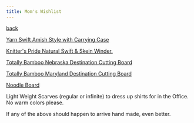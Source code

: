 ```yaml
---
title: Mom's Wishlist
---
```


[back](../index.md)


[Yarn Swift Amish Style with Carrying Case](https://www.amazon.com/Swift-Amish-Carrying-Craft-Destiny/dp/B07ZNF398T/ref=asc_df_B07ZNF398T/?tag=hyprod-20&linkCode=df0&hvadid=385180968675&hvpos=1o1&hvnetw=g&hvrand=17127003137159420316&hvpone=&hvptwo=&hvqmt=&hvdev=c&hvdvcmdl=&hvlocint=&hvlocphy=9010836&hvtargid=pla-840994342782&psc=1&tag=&ref=&adgrpid=81184155329&hvpone=&hvptwo=&hvadid=385180968675&hvpos=1o1&hvnetw=g&hvrand=17127003137159420316&hvqmt=&hvdev=c&hvdvcmdl=&hvlocint=&hvlocphy=9010836&hvtargid=pla-840994342782)

[Knitter's Pride Natural Swift & Skein Winder.](https://www.etsy.com/listing/702181120/knitters-pride-natural-swift-skein?gpla=1&gao=1&&utm_source=google&utm_medium=cpc&utm_campaign=shopping_us_ts1-a-craft_supplies_and_tools-tools_and_equipment-tools-spinning_and_winding-yarn_swifts&utm_custom1=b27b7e39-70ab-4ee4-919c-8f5cf60d8156&utm_content=go_1844177513_67708330297_346363543380_pla-296988194330_c__702181120&gclid=Cj0KCQiAt_PuBRDcARIsAMNlBdrDKMVmUSg1QiwiOalYhEDJt_7oZADTRCJYCp4DYThrdWVYE5wfK50aAjKPEALw_wcB)

[Totally Bamboo Nebraska Destination Cutting Board](https://www.bedbathandbeyond.com/store/product/totally-bamboo-reg-nebraska-destination-cutting-board/1062671439?keyword=nebraska-cutting-board)

[Totally Bamboo Maryland Destination Cutting Board](https://www.bedbathandbeyond.com/store/product/totally-bamboo-reg-maryland-destination-cutting-board/1061556904?keyword=maryland-cutting-board)

[Noodle Board](https://www.google.com/search?q=noodle+board&tbm=isch&ved=2ahUKEwiTqvGNu4nmAhUSiFMKHWgUDgEQ2-cCegQIABAA&oq=noodle+board&gs_l=img.3..0l10.292820.294821..295062...0.0..0.208.1014.11j0j1......0....1..gws-wiz-img.......35i39j0i67j0i131.tNnQ5f5Yg9Q&ei=G-_dXdOwGpKQzgLoqLgI&bih=720&biw=768)

Light Weight Scarves (regular or infinite) to dress up shirts for in the Office.  No warm colors please.

If any of the above should happen to arrive hand made, even better.